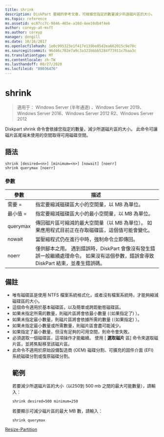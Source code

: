 ```yaml
---
title: shrink
description: DiskPart 壓縮的參考文章，可根據您指定的數量減少所選磁片區的大小。
ms.topic: reference
ms.assetid: ec87cc7c-9846-465e-a10d-4ee10db4f4e6
author: coreyp-at-msft
ms.author: coreyp
manager: dongill
ms.date: 10/16/2017
ms.openlocfilehash: 1e0c995323e1f417e139be05d2ea662015c9e70c
ms.sourcegitcommit: 96d46c702e7a9c3a321bbbb5284f73911c7baa3c
ms.translationtype: MT
ms.contentlocale: zh-TW
ms.lasthandoff: 08/27/2020
ms.locfileid: "89036476"
---
```

# <a name="shrink"></a>shrink

> 適用于： Windows Server (半年通道) 、Windows Server 2019、Windows Server 2016、Windows Server 2012 R2、Windows Server 2012

Diskpart shrink 命令會依據您指定的數量，減少所選磁片區的大小。 此命令可讓磁片區尾端未使用的空間取得可用磁碟空間。

## <a name="syntax"></a>語法
```
shrink [desired=<n>] [minimum=<n>] [nowait] [noerr]
shrink querymax [noerr]
```
### <a name="parameters"></a>參數

|  參數  |                                                                                             描述                                                                                              |
|-------------|------------------------------------------------------------------------------------------------------------------------------------------------------------------------------------------------------|
| 需要 =<n> |                                                     指定要縮減磁碟區大小的空間量，以 MB 為單位。                                                     |
| 最小值 =<n> |                                                           指定要縮減磁碟區大小的最小空間量，以 MB 為單位。                                                           |
|  querymax   |                       傳回磁片區可縮減的最大空間量（以 MB 為單位）。 如果應用程式目前正在存取磁碟區，這個值可能會變化。                        |
|   nowait    |                                                       當壓縮程式仍在進行中時，強制命令立即傳回。                                                        |
|    noerr    | 僅供腳本之用。 遇到錯誤時，DiskPart 會像沒有發生錯誤一般繼續處理命令。 如果沒有這個參數，錯誤會導致 DiskPart 結束，並產生錯誤碼。 |

## <a name="remarks"></a>備註
- 唯有磁碟區是使用 NTFS 檔案系統格式化，或者沒有檔案系統時，才能夠縮減磁碟區的大小。
- 這個命令適用於基本磁碟區，以及簡單或跨距動態磁碟區。
- 如果未指定所需的數量，則磁片區將會依最小數量 (（如果指定了) ）。
- 如果未指定最小數量，則磁片區將會依據所需的數量 (（如果指定) ）。
- 如果未指定最小數量或所需數量，則磁片區會盡可能減少。
- 如果指定了最小數量，但沒有足夠的可用空間，則命令會失敗。
- 必須選取一個磁碟區，這項操作才能繼續。 使用 [ **選取磁片** 區] 命令來選取磁片區，並將焦點移至該磁片區。
- 此命令不適用於原始設備製造商 (OEM) 磁碟分割、可擴充的固件介面 (EFI) 系統磁碟分割或復原磁碟分割。
  ## <a name="examples"></a>範例
  若要減少所選磁片區的大小（以250到 500 mb 之間的最大可能數量），請輸入：
  ```
  shrink desired=500 minimum=250
  ```
  若要顯示可減少磁片區的最大 MB 數，請輸入：
  ```
  shrink querymax
  ```

[Resize-Partition](/powershell/module/storage/resize-partition?view=win10-ps)
